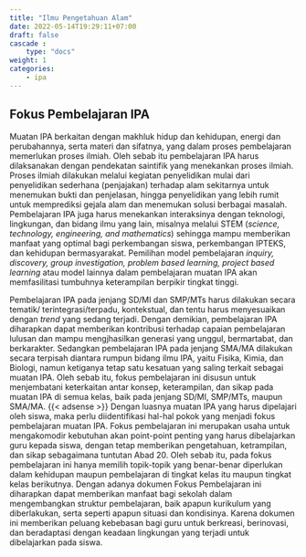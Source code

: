 ```yaml
---
title: "Ilmu Pengetahuan Alam"
date: 2022-05-14T19:29:11+07:00
draft: false
cascade :
    type: "docs"
weight: 1
categories:
    - ipa
---
```


## Fokus Pembelajaran IPA

Muatan IPA berkaitan dengan makhluk hidup dan kehidupan, energi dan perubahannya, serta materi dan sifatnya, yang dalam proses pembelajaran memerlukan proses ilmiah. Oleh sebab itu pembelajaran IPA harus dilaksanakan dengan pendekatan saintifik yang menekankan proses ilmiah. Proses ilmiah dilakukan melalui kegiatan penyelidikan mulai dari penyelidikan sederhana (penjajakan) terhadap alam sekitarnya untuk menemukan bukti dan penjelasan, hingga penyelidikan yang lebih rumit untuk memprediksi gejala alam dan menemukan solusi berbagai masalah. Pembelajaran IPA juga harus menekankan interaksinya dengan teknologi, lingkungan, dan bidang ilmu yang lain, misalnya melalui STEM (*science, technology, engineering, and mathematics*) sehingga mampu memberikan manfaat yang optimal bagi perkembangan siswa, perkembangan IPTEKS, dan kehidupan bermasyarakat. Pemilihan model pembelajaran *inquiry, discovery, group investigation, problem based learning, project based learning* atau model lainnya dalam pembelajaran muatan IPA akan memfasilitasi tumbuhnya keterampilan berpikir tingkat tinggi.

Pembelajaran IPA pada jenjang SD/MI dan SMP/MTs harus dilakukan secara tematik/ terintegrasi/terpadu, kontekstual, dan tentu harus menyesuaikan dengan *trend* yang sedang terjadi. Dengan demikian, pembelajaran IPA diharapkan dapat memberikan kontribusi terhadap capaian pembelajaran lulusan dan mampu mengjhasilkan generasi yang unggul, bermartabat, dan berkarakter. Sedangkan pembelajaran IPA pada jenjang SMA/MA dilakukan secara terpisah diantara rumpun bidang ilmu IPA, yaitu Fisika, Kimia, dan Biologi, namun ketiganya tetap satu kesatuan yang saling terkait sebagai muatan IPA. Oleh sebab itu, fokus pembelajaran ini disusun untuk menjembatani keterkaitan antar konsep, keterampilan, dan sikap pada muatan IPA di semua kelas, baik pada jenjang SD/MI, SMP/MTs, maupun SMA/MA.
{{< adsense >}}
Dengan luasnya muatan IPA yang harus dipelajari oleh siswa, maka perlu diidentifikasi hal-hal pokok yang menjadi fokus pembelajaran muatan IPA. Fokus pembelajaran ini merupakan usaha untuk mengakomodir kebutuhan akan point-point penting yang harus dibelajarkan guru kepada siswa, dengan tetap memberikan pengetahuan, ketrampilan, dan sikap sebagaimana tuntutan Abad 20. Oleh sebab itu, pada fokus pembelajaran ini hanya memilih topik-topik yang benar-benar diperlukan dalam kehidupan maupun pembelajaran di tingkat kelas itu maupun tingkat kelas berikutnya. Dengan adanya dokumen Fokus Pembelajaran ini diharapkan dapat memberikan manfaat bagi sekolah dalam mengembangkan struktur pembelajaran, baik apapun kurikulum yang diberlakukan, serta seperti apapun situasi dan kondisinya. Karena dokumen ini memberikan peluang kebebasan bagi guru untuk berkreasi, berinovasi, dan beradaptasi dengan keadaan lingkungan yang terjadi untuk dibelajarkan pada siswa.
